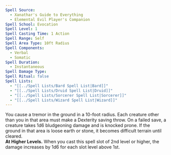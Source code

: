 ```yaml
---
Spell Source:
  - Xanathar's Guide to Everything
  - Elemental Evil Player's Companion
Spell School: Evocation
Spell Level: 1
Spell Casting Time: 1 Action
Spell Range: Self
Spell Area Type: 10ft Radius
Spell Components:
  - Verbal
  - Somatic
Spell Duration:
  - Instantaneous
Spell Damage Type: 
Spell Ritual: false
Spell Lists:
  - "[[../Spell Lists/Bard Spell List|Bard]]"
  - "[[../Spell Lists/Druid Spell List|Druid]]"
  - "[[../Spell Lists/Sorcerer Spell List|Sorcerer]]"
  - "[[../Spell Lists/Wizard Spell List|Wizard]]"
---
```


You cause a tremor in the ground in a 10-foot radius. Each creature other than you in that area must make a Dexterity saving throw. On a failed save, a creature takes 1d6 bludgeoning damage and is knocked prone. If the ground in that area is loose earth or stone, it becomes difficult terrain until cleared.  
**At Higher Levels.** When you cast this spell slot of 2nd level or higher, the damage increases by 1d6 for each slot level above 1st.
